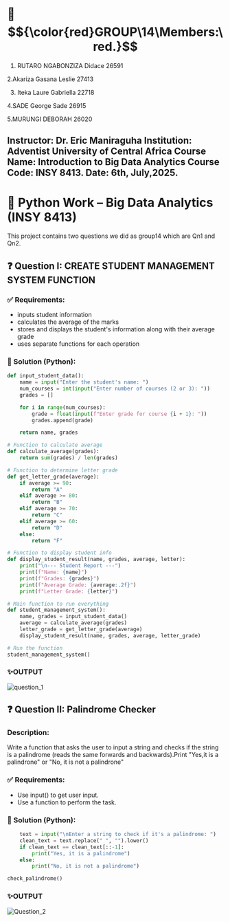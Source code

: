 # 👥$${\color{red}GROUP\14\Members:\red.}$$

 1. RUTARO NGABONZIZA Didace 26591


 2.Akariza Gasana Leslie    27413  


 3. Iteka Laure Gabriella   22718


 4.SADE George Sade         26915


 5.MURUNGI DEBORAH           26020

## Instructor: Dr. Eric Maniraguha Institution: Adventist University of Central Africa Course Name: Introduction to Big Data Analytics Course Code: INSY 8413. Date: 6th, July,2025.

# 🧠 Python Work – Big Data Analytics (INSY 8413)
This project contains two questions we did as group14 which are Qn1 and Qn2.

## ❓ Question I: CREATE STUDENT MANAGEMENT SYSTEM FUNCTION

### ✅ Requirements:
* inputs student information
* calculates the average of the marks
* stores and displays the student's information along with their average grade
* uses separate functions for each operation

### 🧾 Solution (Python):
```python # Function to input student name and grades
def input_student_data():
    name = input("Enter the student's name: ")
    num_courses = int(input("Enter number of courses (2 or 3): "))
    grades = []

    for i in range(num_courses):
        grade = float(input(f"Enter grade for course {i + 1}: "))
        grades.append(grade)

    return name, grades

# Function to calculate average
def calculate_average(grades):
    return sum(grades) / len(grades)

# Function to determine letter grade
def get_letter_grade(average):
    if average >= 90:
        return "A"
    elif average >= 80:
        return "B"
    elif average >= 70:
        return "C"
    elif average >= 60:
        return "D"
    else:
        return "F"

# Function to display student info
def display_student_result(name, grades, average, letter):
    print("\n--- Student Report ---")
    print(f"Name: {name}")
    print(f"Grades: {grades}")
    print(f"Average Grade: {average:.2f}")
    print(f"Letter Grade: {letter}")

# Main function to run everything
def student_management_system():
    name, grades = input_student_data()
    average = calculate_average(grades)
    letter_grade = get_letter_grade(average)
    display_student_result(name, grades, average, letter_grade)

# Run the function
student_management_system()
```



### ✨OUTPUT
![question_1](https://github.com/user-attachments/assets/fe9321e5-cd12-400b-8145-bcf42b107e9e)


## ❓ Question II: Palindrome Checker

### Description:
Write a function that asks the user to input a string and checks if the string is a palindrome (reads the same forwards and backwards).Print "Yes,it is a palindrone" or "No, it is not a palindrone"

### ✅ Requirements:
* Use input() to get user input.
* Use a function to perform the task.
  
### 🧾 Solution (Python):
```python def check_palindrome():
    text = input("\nEnter a string to check if it's a palindrome: ")
    clean_text = text.replace(" ", "").lower()
    if clean_text == clean_text[::-1]:
        print("Yes, it is a palindrome")
    else:
        print("No, it is not a palindrome")

check_palindrome()
```
    

### ✨OUTPUT
![Question_2](https://github.com/user-attachments/assets/c00b4358-2072-487b-a5ee-8aa2086c3d65)




